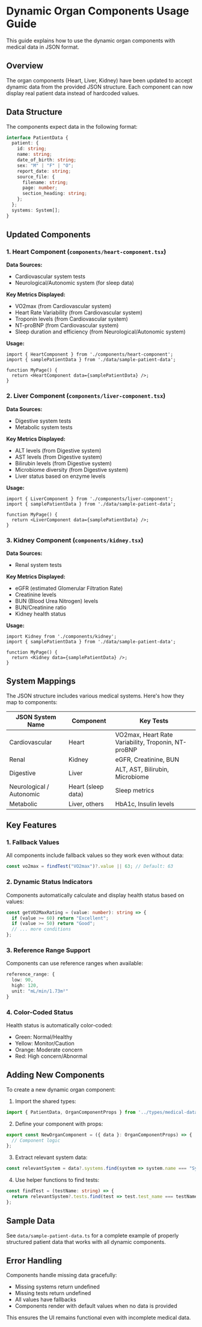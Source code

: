 # Dynamic Organ Components Usage Guide

This guide explains how to use the dynamic organ components with medical data in JSON format.

## Overview

The organ components (Heart, Liver, Kidney) have been updated to accept dynamic data from the provided JSON structure. Each component can now display real patient data instead of hardcoded values.

## Data Structure

The components expect data in the following format:

```typescript
interface PatientData {
  patient: {
    id: string;
    name: string;
    date_of_birth: string;
    sex: "M" | "F" | "O";
    report_date: string;
    source_file: {
      filename: string;
      page: number;
      section_heading: string;
    };
  };
  systems: System[];
}
```

## Updated Components

### 1. Heart Component (`components/heart-component.tsx`)

**Data Sources:**
- Cardiovascular system tests
- Neurological/Autonomic system (for sleep data)

**Key Metrics Displayed:**
- VO2max (from Cardiovascular system)
- Heart Rate Variability (from Cardiovascular system)
- Troponin levels (from Cardiovascular system)
- NT-proBNP (from Cardiovascular system)
- Sleep duration and efficiency (from Neurological/Autonomic system)

**Usage:**
```tsx
import { HeartComponent } from './components/heart-component';
import { samplePatientData } from './data/sample-patient-data';

function MyPage() {
  return <HeartComponent data={samplePatientData} />;
}
```

### 2. Liver Component (`components/liver-component.tsx`)

**Data Sources:**
- Digestive system tests
- Metabolic system tests

**Key Metrics Displayed:**
- ALT levels (from Digestive system)
- AST levels (from Digestive system) 
- Bilirubin levels (from Digestive system)
- Microbiome diversity (from Digestive system)
- Liver status based on enzyme levels

**Usage:**
```tsx
import { LiverComponent } from './components/liver-component';
import { samplePatientData } from './data/sample-patient-data';

function MyPage() {
  return <LiverComponent data={samplePatientData} />;
}
```

### 3. Kidney Component (`components/kidney.tsx`)

**Data Sources:**
- Renal system tests

**Key Metrics Displayed:**
- eGFR (estimated Glomerular Filtration Rate)
- Creatinine levels
- BUN (Blood Urea Nitrogen) levels
- BUN/Creatinine ratio
- Kidney health status

**Usage:**
```tsx
import Kidney from './components/kidney';
import { samplePatientData } from './data/sample-patient-data';

function MyPage() {
  return <Kidney data={samplePatientData} />;
}
```

## System Mappings

The JSON structure includes various medical systems. Here's how they map to components:

| JSON System Name | Component | Key Tests |
|------------------|-----------|-----------|
| Cardiovascular | Heart | VO2max, Heart Rate Variability, Troponin, NT-proBNP |
| Renal | Kidney | eGFR, Creatinine, BUN |
| Digestive | Liver | ALT, AST, Bilirubin, Microbiome |
| Neurological / Autonomic | Heart (sleep data) | Sleep metrics |
| Metabolic | Liver, others | HbA1c, Insulin levels |

## Key Features

### 1. Fallback Values
All components include fallback values so they work even without data:
```typescript
const vo2max = findTest("VO2max")?.value || 63; // Default: 63
```

### 2. Dynamic Status Indicators
Components automatically calculate and display health status based on values:
```typescript
const getVO2MaxRating = (value: number): string => {
  if (value >= 60) return "Excellent";
  if (value >= 50) return "Good";
  // ... more conditions
};
```

### 3. Reference Range Support
Components can use reference ranges when available:
```typescript
reference_range: {
  low: 90,
  high: 120,
  unit: "mL/min/1.73m²"
}
```

### 4. Color-Coded Status
Health status is automatically color-coded:
- Green: Normal/Healthy
- Yellow: Monitor/Caution
- Orange: Moderate concern
- Red: High concern/Abnormal

## Adding New Components

To create a new dynamic organ component:

1. Import the shared types:
```typescript
import { PatientData, OrganComponentProps } from '../types/medical-data';
```

2. Define your component with props:
```typescript
export const NewOrganComponent = ({ data }: OrganComponentProps) => {
  // Component logic
};
```

3. Extract relevant system data:
```typescript
const relevantSystem = data?.systems.find(system => system.name === "SystemName");
```

4. Use helper functions to find tests:
```typescript
const findTest = (testName: string) => {
  return relevantSystem?.tests.find(test => test.test_name === testName);
};
```

## Sample Data

See `data/sample-patient-data.ts` for a complete example of properly structured patient data that works with all dynamic components.

## Error Handling

Components handle missing data gracefully:
- Missing systems return undefined
- Missing tests return undefined  
- All values have fallbacks
- Components render with default values when no data is provided

This ensures the UI remains functional even with incomplete medical data. 